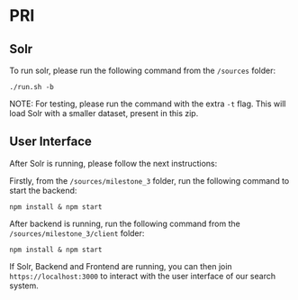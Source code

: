# PRI

## Solr

To run solr, please run the following command from the `/sources` folder:

```
./run.sh -b
```

NOTE: For testing, please run the command with the extra `-t` flag. This will load Solr with a smaller dataset, present in this zip.

## User Interface

After Solr is running, please follow the next instructions:

Firstly, from the `/sources/milestone_3` folder, run the following command to start the backend:

```
npm install & npm start
```

After backend is running, run the following command from the `/sources/milestone_3/client` folder:

```
npm install & npm start
```

If Solr, Backend and Frontend are running, you can then join `https://localhost:3000` to interact with the user interface of our search system.
